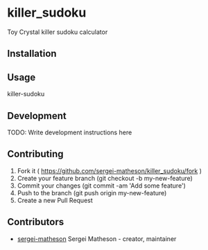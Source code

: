 # killer_sudoku

Toy Crystal killer sudoku calculator

## Installation



## Usage

killer-sudoku

## Development

TODO: Write development instructions here

## Contributing

1. Fork it ( https://github.com/sergei-matheson/killer_sudoku/fork )
2. Create your feature branch (git checkout -b my-new-feature)
3. Commit your changes (git commit -am 'Add some feature')
4. Push to the branch (git push origin my-new-feature)
5. Create a new Pull Request

## Contributors

- [sergei-matheson](https://github.com/sergei-matheson) Sergei Matheson - creator, maintainer
